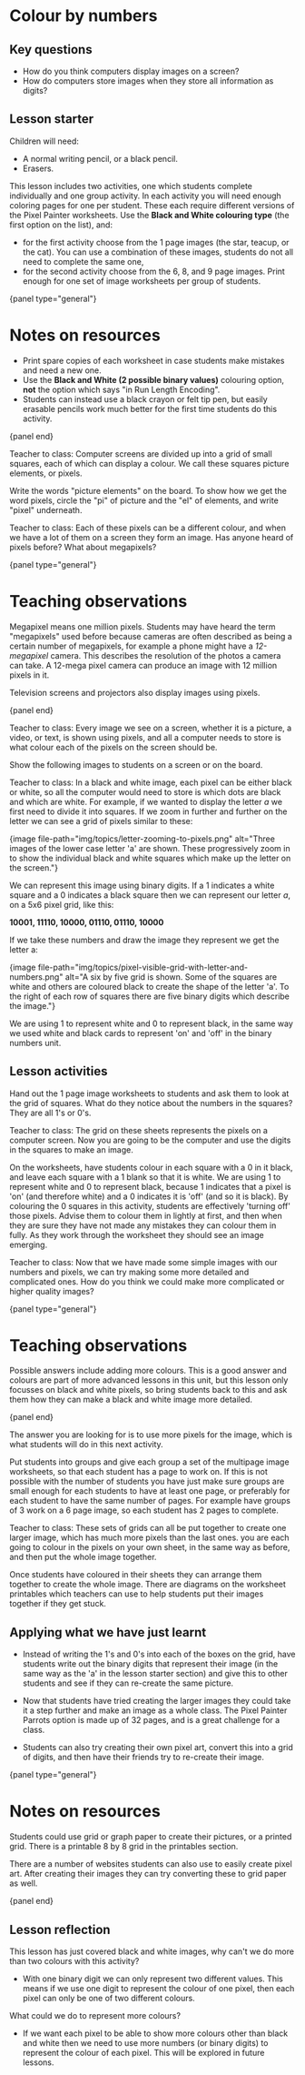 # Colour by numbers

## Key questions

- How do you think computers display images on a screen?
- How do computers store images when they store all information as digits?

## Lesson starter

Children will need:

  - A normal writing pencil, or a black pencil.
  - Erasers.

This lesson includes two activities, one which students complete individually and one group activity.
In each activity you will need enough coloring pages for one per student.
These each require different versions of the Pixel Painter worksheets.
Use the **Black and White colouring type** (the first option on the list), and:

  - for the first activity choose from the 1 page images (the star, teacup, or the cat).
  You can use a combination of these images, students do not all need to complete the same one,
  - for the second activity choose from the 6, 8, and 9 page images. Print enough for one set of image worksheets per group of students.

{panel type="general"}

# Notes on resources

  - Print spare copies of each worksheet in case students make mistakes and need a new one.
  - Use the **Black and White (2 possible binary values)** colouring option, **not** the option which says "in Run Length Encoding".
  - Students can instead use a black crayon or felt tip pen, but easily erasable pencils work much better for the first time students do this activity.

{panel end}

Teacher to class: Computer screens are divided up into a grid of small squares, each of which can display a colour.
We call these squares picture elements, or pixels.

Write the words "picture elements" on the board.
To show how we get the word pixels, circle the "pi" of picture and the "el" of elements, and write "pixel" underneath.

Teacher to class: Each of these pixels can be a different colour, and when we have a lot of them on a screen they form an image.
Has anyone heard of pixels before?
What about megapixels?

{panel type="general"}

# Teaching observations

Megapixel means one million pixels.
Students may have heard the term "megapixels" used before because cameras are often described as being a certain number of megapixels, for example a phone might have a *12-megapixel* camera.
This describes the resolution of the photos a camera can take.
A 12-mega pixel camera can produce an image with 12 million pixels in it.

Television screens and projectors also display images using pixels.

{panel end}

Teacher to class: Every image we see on a screen, whether it is a picture, a video, or text, is shown using pixels, and all a computer needs to store is what colour each of the pixels on the screen should be.

Show the following images to students on a screen or on the board.

Teacher to class: In a black and white image, each pixel can be either black or white, so all the computer would need to store is which dots are black and which are white.
For example, if we wanted to display the letter *a* we first need to divide it into squares.
If we zoom in further and further on the letter we can see a grid of pixels similar to these:

{image file-path="img/topics/letter-zooming-to-pixels.png" alt="Three images of the lower case letter 'a' are shown.
These progressively zoom in to show the individual black and white squares which make up the letter on the screen."}

We can represent this image using binary digits.
If a 1 indicates a white square and a 0 indicates a black square then we can represent our letter *a*, on a 5x6 pixel grid, like this:

**10001, 11110, 10000, 01110, 01110, 10000**

If we take these numbers and draw the image they represent we get the letter a:

{image file-path="img/topics/pixel-visible-grid-with-letter-and-numbers.png" alt="A six by five grid is shown.
Some of the squares are white and others are coloured black to create the shape of the letter 'a'.
To the right of each row of squares there are five binary digits which describe the image."}

We are using 1 to represent white and 0 to represent black, in the same way we used white and black cards to represent 'on' and 'off' in the binary numbers unit.

## Lesson activities

Hand out the 1 page image worksheets to students and ask them to look at the grid of squares.
What do they notice about the numbers in the squares?
They are all 1's or 0's.

Teacher to class: The grid on these sheets represents the pixels on a computer screen.
Now you are going to be the computer and use the digits in the squares to make an image.

On the worksheets, have students colour in each square with a 0 in it black, and leave each square with a 1 blank so that it is white.
We are using 1 to represent white and 0 to represent black, because 1 indicates that a pixel is 'on' (and therefore white) and a 0 indicates it is 'off' (and so it is black).
By colouring the 0 squares in this activity, students are effectively 'turning off' those pixels.
Advise them to colour them in lightly at first, and then when they are sure they have not made any mistakes they can colour them in fully.
As they work through the worksheet they should see an image emerging.

Teacher to class: Now that we have made some simple images with our numbers and pixels, we can try making some more detailed and complicated ones.
How do you think we could make more complicated or higher quality images?

{panel type="general"}

# Teaching observations

Possible answers include adding more colours.
This is a good answer and colours are part of more advanced lessons in this unit, but this lesson only focusses on black and white pixels, so bring students back to this and ask them how they can make a black and white image more detailed.

{panel end}

The answer you are looking for is to use more pixels for the image, which is what students will do in this next activity.

Put students into groups and give each group a set of the multipage image worksheets, so that each student has a page to work on.
If this is not possible with the number of students you have just make sure groups are small enough for each students to have at least one page, or preferably for each student to have the same number of pages.
For example have groups of 3 work on a 6 page image, so each student has 2 pages to complete.

Teacher to class: These sets of grids can all be put together to create one larger image, which has much more pixels than the last ones. you are each going to colour in the pixels on your own sheet, in the same way as before, and then put the whole image together.

Once students have coloured in their sheets they can arrange them together to create the whole image.
There are diagrams on the worksheet printables which teachers can use to help students put their images together if they get stuck.

## Applying what we have just learnt

- Instead of writing the 1's and 0's into each of the boxes on the grid, have students write out the binary digits that represent their image (in the same way as the 'a' in the lesson starter section) and give this to other students and see if they can re-create the same picture.

- Now that students have tried creating the larger images they could take it a step further and make an image as a whole class.
The Pixel Painter Parrots option is made up of 32 pages, and is a great challenge for a class.

- Students can also try creating their own pixel art, convert this into a grid of digits, and then have their friends try to re-create their image.

{panel type="general"}

# Notes on resources

Students could use grid or graph paper to create their pictures, or a printed grid.
There is a printable 8 by 8 grid in the printables section.

There are a number of websites students can also use to easily create pixel art.
After creating their images they can try converting these to grid paper as well.

{panel end}

## Lesson reflection

This lesson has just covered black and white images, why can't we do more than two colours with this activity?

  - With one binary digit we can only represent two different values.
  This means if we use one digit to represent the colour of one pixel, then each pixel can only be one of two different colours.

What could we do to represent more colours?

  - If we want each pixel to be able to show more colours other than black and white then we need to use more numbers (or binary digits) to represent the colour of each pixel.
  This will be explored in future lessons.
